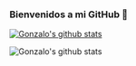 ### Bienvenidos a mi GitHub 👋

[![Gonzalo's github stats](https://github-readme-stats.vercel.app/api?username=Gon41)](https://github.com/Gon41/github-readme-stats)

![Gonzalo's github stats](https://github-readme-stats.vercel.app/api?username=Gon41&show_icons=true)


<!--
**Gon41/Gon41** is a ✨ _special_ ✨ repository because its `README.md` (this file) appears on your GitHub profile.

Here are some ideas to get you started:

- 🔭 I’m currently working on ...
- 🌱 I’m currently learning ...
- 👯 I’m looking to collaborate on ...
- 🤔 I’m looking for help with ...
- 💬 Ask me about ...
- 📫 How to reach me: ...
- 😄 Pronouns: ...
- ⚡ Fun fact: ...
-->
